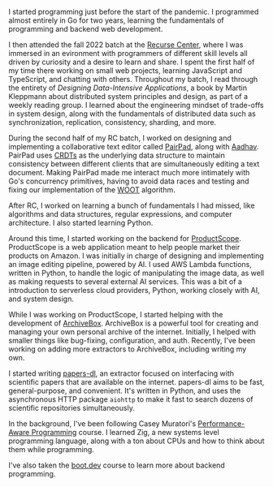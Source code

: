 I started programming just before the start of the pandemic. I programmed almost entirely in Go for two years, learning the fundamentals of programming and backend web development.

I then attended the fall 2022 batch at the [Recurse Center](https://recurse.org), where I was immersed in an evironment with programmers of different skill levels all driven by curiosity and a desire to learn and share. I spent the first half of my time there working on small web projects, learning JavaScript and TypeScript, and chatting with others. Throughout my batch, I read through the entirety of *Designing Data-Intensive Applications*, a book by Martin Kleppmann about distributed system principles and design, as part of a weekly reading group. I learned about the engineering mindset of trade-offs in system design, along with the fundamentals of distributed data such as synchronization, replication, consistency, sharding, and more.

During the second half of my RC batch, I worked on designing and implementing a collaborative text editor called [PairPad](https://github.com/burntcarrot/pairpad), along with [Aadhav](https://databases.systems). PairPad uses [CRDTs](https://jakelazaroff.com/words/an-interactive-intro-to-crdts/) as the underlying data structure to maintain consistency between different clients that are simultaneously editing a text document. Making PairPad made me interact much more intimately with Go's concurrency primitives, having to avoid data races and testing and fixing our implementation of the [WOOT](https://inria.hal.science/inria-00108523/document) algorithm.

After RC, I worked on learning a bunch of fundamentals I had missed, like algorithms and data structures, regular expressions, and computer architecture. I also started learning Python.

Around this time, I started working on the backend for [ProductScope](https://productscope.ai). ProductScope is a web application meant to help people market their products on Amazon. I was initially in charge of designing and implementing an image editing pipeline, powered by AI. I used AWS Lambda functions, written in Python, to handle the logic of manipulating the image data, as well as making requests to several external AI services. This was a bit of a introduction to serverless cloud providers, Python, working closely with AI, and system design.

While I was working on ProductScope, I started helping with the development of [ArchiveBox](https://archivebox.io). ArchiveBox is a powerful tool for creating and managing your own personal archive of the internet. Initially, I helped with smaller things like bug-fixing, configuration, and auth. Recently, I've been working on adding more extractors to ArchiveBox, including writing my own.

I started writing [papers-dl](https://pypi.org/project/papers-dl/), an extractor focused on interfacing with scientific papers that are available on the internet. papers-dl aims to be fast, general-purpose, and convenient. It's written in Python, and uses the asynchronous HTTP package `aiohttp` to make it fast to search dozens of scientific repositories simultaneously.

In the background, I've been following Casey Muratori's [Performance-Aware Programming](https://www.computerenhance.com) course. I learned Zig, a new systems level programming language, along with a ton about CPUs and how to think about them while programming.

I've also taken the [boot.dev](https://www.boot.dev/tracks/backend) course to learn more about backend programming.
